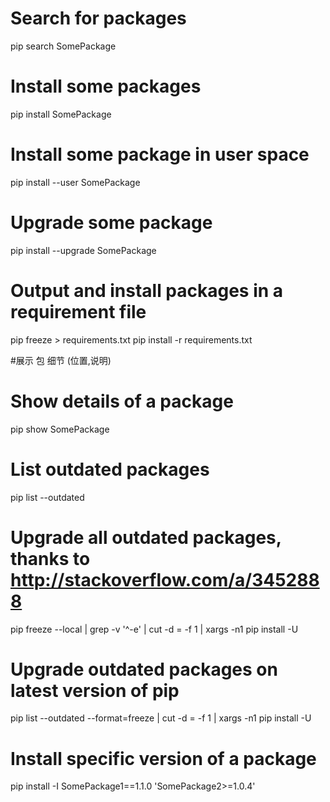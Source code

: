 # Search for packages
pip search SomePackage

# Install some packages
pip install SomePackage

# Install some package in user space
pip install --user SomePackage

# Upgrade some package
pip install --upgrade SomePackage

# Output and install packages in a requirement file
pip freeze > requirements.txt
pip install -r requirements.txt

#展示 包 细节 (位置,说明)
# Show details of a package
pip show SomePackage

# List outdated packages
pip list --outdated

# Upgrade all outdated packages, thanks to http://stackoverflow.com/a/3452888
pip freeze --local | grep -v '^\-e' | cut -d = -f 1 | xargs -n1 pip install -U

# Upgrade outdated packages on latest version of pip
pip list --outdated --format=freeze | cut -d = -f 1 | xargs -n1 pip install -U

# Install specific version of a package
pip install -I SomePackage1==1.1.0 'SomePackage2>=1.0.4'
